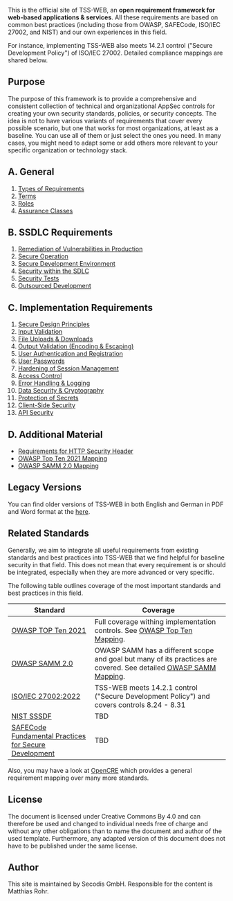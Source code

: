 This is the official site of TSS-WEB, an **open requirement framework for web-based applications & services**. All these requirements are based on common best practices (including those from OWASP, SAFECode, ISO/IEC 27002, and NIST) and our own experiences in this field.

For instance, implementing TSS-WEB also meets 14.2.1 control ("Secure Development Policy") of ISO/IEC 27002. Detailed compliance mappings are shared below.

## Purpose

The purpose of this framework is to provide a comprehensive and consistent collection of technical and organizational AppSec controls for creating your own security standards, policies, or security concepts. The idea is not to have various variants of requirements that cover every possible scenario, but one that works for most organizations, at least as a baseline. You can use all of them or just select the ones you need. In many cases, you might need to adapt some or add others more relevant to your specific organization or technology stack.


## A. General
 
 1. [Types of Requirements]({{site.URL_GENERAL_REQUIREMENTS}})
 2. [Terms]({{site.URL_GENERAL_TERMS}})
 3. [Roles]({{site.URL_GENERAL_ROLES}})
 3. [Assurance Classes]({{site.URL_GENERAL_ASSURANCECLASSES}})

## B. SSDLC Requirements

1. [Remediation of Vulnerabilities in Production]({{site.URL_SSDLC_REMEDIATION}})
2. [Secure Operation]({{site.URL_SSDLC_SECOP}})
3. [Secure Development Environment]({{site.URL_SSDLC_SECENV}})
4. [Security within the SDLC]({{site.URL_SSDLC_SDLC}})
5. [Security Tests]({{site.URL_SSDLC_SECTESTS}})
5. [Outsourced Development]({{site.URL_SSDLC_OUTDEV}})

## C. Implementation Requirements

1. [Secure Design Principles]({{site.URL_IMPL_PRINCIPLES}})
2. [Input Validation]({{site.URL_IMPL_INPUTVAL}})
3. [File Uploads & Downloads]({{site.URL_SSDLC_REMEDIATION}})
4. [Output Validation (Encoding & Escaping)]({{site.URL_IMPL_OUTPUTVAL}})
5. [User Authentication and Registration]({{site.URL_IMPL_USERAUTH}})
6. [User Passwords]({{site.URL_IMPL_USERPASSWD}})
7. [Hardening of Session Management]({{site.URL_IMPL_SESSIONMGMT}})
8. [Access Control]({{site.URL_IMPL_AUTHZ}})
9. [Error Handling & Logging]({{site.URL_IMPL_ERRORLOG}})
10. [Data Security & Cryptography]({{site.URL_IMPL_CRYPTO}})
11. [Protection of Secrets]({{site.URL_IMPL_SECRETS}})
12. [Client-Side Security]({{site.URL_IMPL_CLIENTSEC}})
13. [API Security]({{site.URL_IMPL_APISEC}})

## D. Additional Material
- [Requirements for HTTP Security Header]({{site.URL_MATERIAL_SECHEADER}})
- [OWASP Top Ten 2021 Mapping]({{site.URL_MATERIAL_TOPTENMAPPING}})
- [OWASP SAMM 2.0 Mapping]({{site.URL_MATERIAL_SAMMMAPPING}})
  
## Legacy Versions

You can find older versions of TSS-WEB in both English and German in PDF and Word format at the [here]({{site.URL_MATERIAL_TSSWEBOLD}}).

## Related Standards

Generally, we aim to integrate all useful requirements from existing standards and best practices into TSS-WEB that we find helpful for baseline security in that field. This does not mean that every requirement is or should be integrated, especially when they are more advanced or very specific.

The following table outlines coverage of the most important standards and best practices in this field.

| Standard  | Coverage |
| ------------- | ------------- |
| [OWASP TOP Ten 2021]({{site.URL_OWASPTOPTEN}}) | Full coverage withing implementation controls. See [OWASP Top Ten Mapping]({{site.URL_MATERIAL_TOPTENMAPPING}}). |
| [OWASP SAMM 2.0]({{site.URL_OWASPSAMM}}) | OWASP SAMM has a different scope and goal but many of its practices are covered. See detailed [OWASP SAMM Mapping]({{site.URL_MATERIAL_SAMMMAPPING}}). |
| [ISO/IEC 27002:2022]({{site.URL_IEC27002}})  | TSS-WEB meets 14.2.1 control ("Secure Development Policy") and covers controls 8.24 - 8.31 |
| [NIST SSSDF]({{site.URL_NISTSSDF}})  | TBD  |
| [SAFECode Fundamental Practices for Secure Development]({{site.URL_SAFECODESSDLC}}) | TBD |

Also, you may have a look at [OpenCRE](https://www.opencre.org/) which provides a general requirement mapping over many more standards.

## License
The document is licensed under Creative Commons By 4.0 and can therefore be used and changed to individual needs free of charge and without any other obligations than to name the document and author of the used template. Furthermore, any adapted version of this document does not have to be published under the same license.

## Author
This site is maintained by Secodis GmbH. Responsible for the content is Matthias Rohr. 

